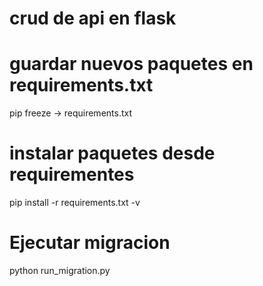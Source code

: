 # crud de api en flask

# guardar nuevos paquetes en requirements.txt
pip freeze -> requirements.txt


# instalar paquetes desde requirementes
pip install -r requirements.txt -v

# Ejecutar migracion
python run_migration.py